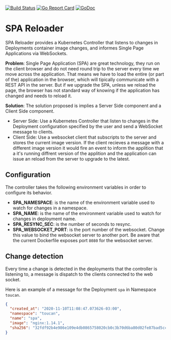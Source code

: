 [![Build Status](https://travis-ci.org/ToucanSoftware/spa-reloader.svg?branch=main)](https://travis-ci.org/ToucanSoftware/spa-reloader) [![Go Report Card](https://goreportcard.com/badge/github.com/ToucanSoftware/spa-reloader)](https://goreportcard.com/report/github.com/ToucanSoftware/spa-reloader) [![GoDoc](https://godoc.org/github.com/ToucanSoftware/spa-reloader?status.svg)](https://godoc.org/github.com/ToucanSoftware/spa-reloader)

# SPA Reloader

SPA Reloader provides a Kubernetes Controller that listens to changes in Deployments container image changes,
and informes Single Page Applications via WebSockets.

**Problem**: Single Page Application (SPA) are great technology, they run on the client browser and do not need round trip to the server every time we move across the application. That means we have to load the entire (or part of the) application in the browser, which will tipically communicate with a REST API in the server. But if we upgrade the SPA, unless we reload the page, the browser has not standard way of knowing if the application has changed and needs to reload it.

**Solution**: The solution proposed is implies a Server Side component and a Client Side component.

- Server Side: Use a Kubernetes Controller that listen to changes in the Deployment configuration specified by the user and send a WebSocket message to clients.
- Client Side: Use a websocket client that subscripts to the server and stores the current image version. If the client recieves a message with a different image version it would fire an event to inform the applition that a it's running diffrent version of the applition and the application can issue an reload from the server to upgrade to the latest.

## Configuration

The controller takes the following environment variables in order to configure its behavior.

- **SPA_NAMESPACE**: is the name of the environment variable used to watch for changes in a namespace.
- **SPA_NAME**: is the name of the environment variable used to watch for changes in deployment name.
- **SPA_RESYNC_SEC**: is the number of seconds to resync.
- **SPA_WEBSOCKET_PORT**: is the port number of the websocket. Change this value to bind the websocket server to another port. Be aware that the current Dockerfile exposes port `8080` for the websocket server.

## Change detection

Every time a change is detected in the deployments that the controller is listening to, a message is dispatch to the clients connected to the web socket.

Here is an example of a message for the Deployment `spa` in Namespace `toucan`.

```json
{
  "created_at": "2020-11-10T11:08:47.073626-03:00",
  "namespace": "toucan",
  "name": "spa",
  "image": "nginx:1.14.1",
  "sha256": "32fdf92b4e986e109e4db0865758020cb0c3b70d6ba80d02fe87bad5cc3dc228"
}
```
